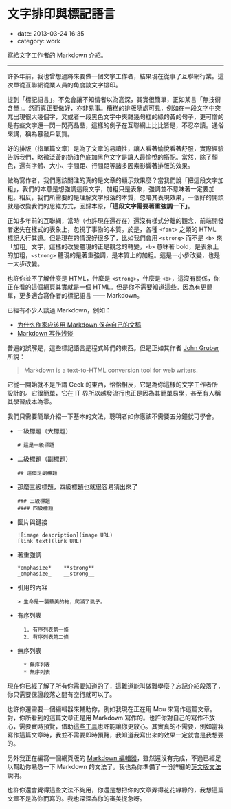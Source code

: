 # 文字排印與標記語言

- date: 2013-03-24 16:35
- category: work

寫給文字工作者的 Markdown 介紹。

----

許多年前，我也曾想過將來要做一個文字工作者，結果現在從事了互聯網行業。這次單從互聯網從業人員的角度談文字排印。

提到「標記語言」，不免會讓不知情者以為高深，其實很簡單，正如某言「無技術含量」。然而真正要做好，亦非易事。糟糕的排版隨處可見，例如在一段文字中突兀出現很大幾個字，又或者一段黑色文字中夾雜幾句紅的綠的黃的句子，更可憎的是有些文字還一閃一閃亮晶晶，這樣的例子在互聯網上比比皆是，不忍卒讀。通俗來講，稱為暴發戶氣質。

好的排版（指單篇文章）是為了文章的易讀性，讓人看著愉悅看著舒服，實際經驗告訴我們，略微泛黃的奶油色底加黑色文字是讓人最愉悅的搭配。當然，除了顏色，還有字體、大小、字間距、行間距等諸多因素影響著排版的效果。

做為寫作者，我們應該關注的真的是文章的顯示效果麼？當我們說「把這段文字加粗」，我們的本意是想強調這段文字，加粗只是表象，強調並不意味著一定要加粗。相反，我們所需要的是理解文字段落的本質，忽略其表現效果，一個好的開頭就是改變我們的思維方式，回歸本原，**「這段文字需要著重強調一下」**。

正如多年前的互聯網，當時（也許現在還存在）還沒有樣式分離的觀念，前端開發者迷失在樣式的表象上，忽視了事物的本質。於是，各種 `<font>` 之類的 HTML 標記大行其道。但是現在的情況好很多了，比如我們會用 `<strong>` 而不是 `<b>` 來「加粗」文字，這樣的改變體現的正是觀念的轉變，`<b>` 意味著 bold，是表象上的加粗，`<strong>` 體現的是著重強調，是本質上的加粗。這是一小步改變，也是一大步改變。

也許你並不了解什麼是 HTML，什麼是 `<strong>`，什麼是 `<b>`，這沒有關係，你正在看的這個網頁其實就是一個 HTML。但是你不需要知道這些。因為有更簡單，更多適合寫作者的標記語言 —— Markdown。

已經有不少人談過 Markdown，例如：

* [为什么作家应该用 Markdown 保存自己的文稿](http://apple4us.com/2012/02/why-writers-should-use-markdown.html)
* [Markdown 写作浅谈](http://www.yangzhiping.com/tech/r-markdown-knitr.html)


普遍的誤解是，這些標記語言是程式師們的東西。但是正如其作者 [John Gruber][] 所說：

> Markdown is a text-to-HTML conversion tool for web writers.

它從一開始就不是所謂 Geek 的東西，恰恰相反，它是為你這樣的文字工作者所設計的。它很簡單，它在 IT 界所以越發流行也正是因為其簡單易學，甚至有人稱其學習成本為零。

我們只需要簡單介紹一下基本的文法，聰明者如你應該不需要五分鐘就可學會。

* 一級標題（大標題）

    ```
    # 這是一級標題
    ```

* 二級標題（副標題）

    ```
    ## 這個是副標題
    ```

* 那麼三級標題，四級標題也就很容易猜出來了

    ```
    ### 三級標題
    #### 四級標題
    ```

* 圖片與鏈接

    ```
    ![image description](image URL)
    [link text](link URL)
    ```

* 著重強調

    ```
    *emphasize*    **strong**
    _emphasize_    __strong__
    ```

* 引用的內容

    ```
    > 生命是一襲華美的袍，爬滿了虱子。
    ```

* 有序列表


        1. 有序列表第一條
        2. 有序列表第二條


* 無序列表


        * 無序列表
        * 無序列表


現在你已經了解了所有你需要知道的了，這難道能叫做難學麼？忘記介紹段落了，你只需要保證段落之間有空行就可以了。

也許你還需要一個編輯器來輔助你，例如我現在正在用 Mou 來寫作這篇文章。對，你所看到的這篇文章正是用 Markdown 寫作的。也許你對自己的寫作不放心，需要實時預覽，借助[這些工具](http://www.zhihu.com/question/19637157)也許能讓你更放心。其實真的不需要，例如當我寫作這篇文章時，我並不需要即時預覽，我知道我寫出來的效果一定就會是我想要的。

另外我正在編寫一個網頁版的 [Markdown 編輯器](http://lab.lepture.com/editor/)，雖然還沒有完成，不過已經足以幫助你熟悉一下 Markdown 的文法了。我也為你準備了一份詳細的[英文版文法](http://lab.lepture.com/editor/markdown)說明。

也許你還會覺得這些文法不夠用，你還是想把你的文章弄得花花綠綠的，我想這篇文章不是為你而寫的。我也深深為你的審美捉急呀。

[John Gruber]: http://daringfireball.net/projects/markdown/